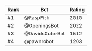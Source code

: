 Rank|Bot|Rating
---|---|---
#1|@RaspFish|2515
#2|@OpeningsBot|2022
#3|@DavidsGuterBot|1512
#4|@pawnrobot|1203
